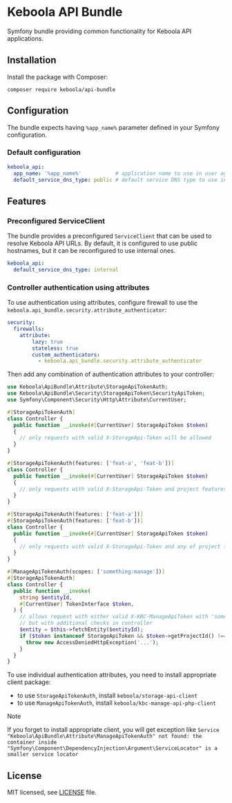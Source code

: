 # Keboola API Bundle
Symfony bundle providing common functionality for Keboola API applications.

## Installation
Install the package with Composer:
```shell
composer require keboola/api-bundle
```

## Configuration
The bundle expects having `%app_name%` parameter defined in your Symfony configuration.

### Default configuration
```yaml
keboola_api:
  app_name: '%app_name%'           # application name to use in user agent
  default_service_dns_type: public # default service DNS type to use in ServiceClient, can be 'public' or 'private'
```

## Features
### Preconfigured ServiceClient
The bundle provides a preconfigured `ServiceClient` that can be used to resolve Keboola API URLs. By default, it is
configured to use public hostnames, but it can be reconfigured to use internal ones.

```yaml
keboola_api:
  default_service_dns_type: internal
```

### Controller authentication using attributes
To use authentication using attributes, configure firewall to use the `keboola.api_bundle.security.attribute_authenticator`:
```yaml 
security:
  firewalls:
    attribute:
        lazy: true
        stateless: true
        custom_authenticators:
          - keboola.api_bundle.security.attribute_authenticator
```

Then add any combination of authentication attributes to your controller:
```php
use Keboola\ApiBundle\Attribute\StorageApiTokenAuth;
use Keboola\ApiBundle\Security\StorageApiToken\SecurityApiToken;
use Symfony\Component\Security\Http\Attribute\CurrentUser;

#[StorageApiTokenAuth]
class Controller {
  public function __invoke(#[CurrentUser] StorageApiToken $token) 
  {
    // only requests with valid X-StorageApi-Token will be allowed
  }
}

#[StorageApiTokenAuth(features: ['feat-a', 'feat-b'])]
class Controller {
  public function __invoke(#[CurrentUser] StorageApiToken $token) 
  {
    // only requests with valid X-StorageApi-Token and project features 'feat-a' AND 'feat-b' is allowed
  }
}

#[StorageApiTokenAuth(features: ['feat-a'])]
#[StorageApiTokenAuth(features: ['feat-b'])]
class Controller {
  public function __invoke(#[CurrentUser] StorageApiToken $token) 
  {
    // only requests with valid X-StorageApi-Token and any of project features 'feat-a' OR 'feat-b' ise allowed
  }
}

#[ManageApiTokenAuth(scopes: ['something:manage'])]
#[StorageApiTokenAuth]
class Controller {
  public function __invoke(
    string $entityId,
    #[CurrentUser] TokenInterface $token,
  ) {
    // allows request with either valid X-KBC-ManageApiToken with 'something:manage' scope OR any valid X-StorageApi-Token
    // but with additional checks in controller
    $entity = $this->fetchEntity($entityId);
    if ($token instanceof StorageApiToken && $token->getProjectId() !== $entity->getProjectId()) {
      throw new AccessDeniedHttpException('...');
    }
  }
}
```

To use individual authentication attributes, you need to install appropriate client package:
* to use `StorageApiTokenAuth`, install `keboola/storage-api-client`
* to use `ManageApiTokenAuth`, install `keboola/kbc-manage-api-php-client`

> [!NOTE]
> If you forget to install appropriate client, you will get exception like
> `Service "Keboola\ApiBundle\Attribute\ManageApiTokenAuth" not found: the container inside "Symfony\Component\DependencyInjection\Argument\ServiceLocator" is a smaller service locator`

## License

MIT licensed, see [LICENSE](./LICENSE) file.
